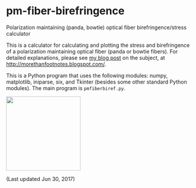 # pm-fiber-birefringence
Polarization maintaining (panda, bowtie) optical fiber birefringence/stress calculator

This is a calculator for calculating and plotting the stress and birefringence of a polarization maintaining optical fiber (panda or bowtie fibers).  For detailed explanations, please see <A HREF="http://morethanfootnotes.blogspot.com/2014/12/calculating-stress-and-material.html">my blog post</A> on the subject, at <A HREF="http://morethanfootnotes.blogspot.com/">http://morethanfootnotes.blogspot.com/</A>.

This is a Python program that uses the following modules: numpy, matplotlib, iniparse, six, and Tkinter (besides some other standard Python modules).  The main program is <code>pmfiberbiref.py</code>.

<img border="0" width="200px" src="https://3.bp.blogspot.com/-vMcVFujN4X4/VIcZH4HLYpI/AAAAAAAAAZQ/w2tNJ2KaZ8k/s640/panda-stress-tensor-trimmed.png" />

(Last updated Jun 30, 2017)
